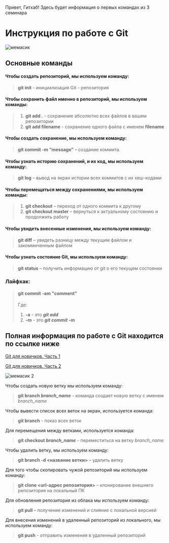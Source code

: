 Привет, Гитхаб! Здесь будет информация о первых командах из 3 семинара

# Инструкция по работе с Git  
![мемасик](https://avatars.mds.yandex.net/i?id=dbe3924d949916741b219fed0514cc44-5681776-images-thumbs&ref=rim&n=33&w=215&h=150
 "мем про Git")

## Основные команды
#### Чтобы создать репозиторий, мы используем команду:
> **git init** - инициализация Git - репозитория

#### Чтобы сохранить файл именно в репозиторий, мы используем команды:
> 1. **git add .** - сохранение абсолютно всех файлов в вашем репозитории
> 2. **git add filename** - сохранение одного файла с именем **filename**

#### Чтобы создать сохранение, мы используем команду:
>**git commit -m “message”** – создание коммита.

#### Чтобы узнать историю сохранений, и их код, мы используем команду:
>**git log** – вывод на экран истории всех коммитов с их хеш-кодами

#### Чтобы перемещаться между сохранениями, мы используем команды:
>1.	**git checkout** – переход от одного коммита к другому
>2.	**git checkout master** – вернуться к актуальному состоянию и продолжить работу

#### Чтобы увидеть внесенные изменения, мы используем команду:
>**git diff** – увидеть разницу между текущим файлом и закоммиченным файлом

#### Чтобы узнать состояние Git, мы используем команду:
>**git status** – получить информацию от git о его текущем состоянии


### Лайфхак:
> #### **git commit -am "comment"**  
> 
> Где:  
> 1. **-a** - это ***git add***
> 2. **-m** - это ***git commit -m***

 
## Полная информация по работе с Git находится по ссылке ниже
[Git для новичков. Часть 1](https://habr.com/ru/post/541258/)


[Git для новичков. Часть 2](https://habr.com/ru/post/542616/)

![мемасик 2](https://miro.medium.com/max/1400/1*1gxiSNtl07iKhi2ItrKgZw.png "мем про Git 2")


Чтобы создать новую ветку мы используем команду:  
> **git branch *branch_name*** - команда создает новую ветку с именем *branch_name*


Чтобы вывести список всех веток на экран, используется команда:
> **git branch** - показ всех веток


Для перемещения между ветками, используется команда:
> **git  checkout *branch_name*** - переместиться на ветку *branch_name*


Чтобы удалить ветку, мы используем команду:
> **git branch -d <название ветки>** – удалить ветку

Для того чтобы скопировать чужой репозиторий мы используем команду:
> **git clone <url-адрес репозитория>** – клонирование внешнего репозитория на  локальный ПК

Для обновления репозитория из облака мы используем команду:
> **git pull** – получение изменений и слияние с локальной версией

Для внесения изменений в удаленный репозиторий из локального, мы используем команду:
> **git push** - отправить изменения в удаленный репозиторий 
